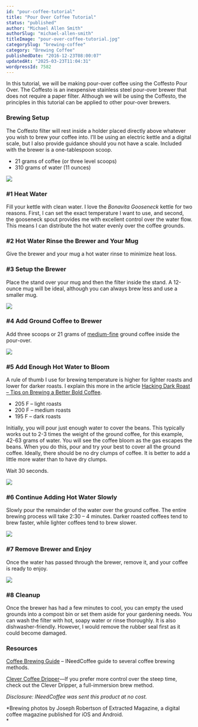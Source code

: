 ```yaml
---
id: "pour-coffee-tutorial"
title: "Pour Over Coffee Tutorial"
status: "published"
author: "Michael Allen Smith"
authorSlug: "michael-allen-smith"
titleImage: "pour-over-coffee-tutorial.jpg"
categorySlug: "brewing-coffee"
category: "Brewing Coffee"
publishedDate: "2016-12-23T08:00:07"
updatedAt: "2025-03-23T11:04:31"
wordpressId: 7582
---
```


In this tutorial, we will be making pour-over coffee using the Coffesto Pour Over. The Coffesto is an inexpensive stainless steel pour-over brewer that does not require a paper filter. Although we will be using the Coffesto, the principles in this tutorial can be applied to other pour-over brewers.

### Brewing Setup

The Coffesto filter will rest inside a holder placed directly above whatever you wish to brew your coffee into. I’ll be using an electric kettle and a digital scale, but I also provide guidance should you not have a scale. Included with the brewer is a one-tablespoon scoop.

-   21 grams of coffee (or three level scoops)
-   310 grams of water (11 ounces)

![](coffesto-01-650x433.jpg)

### #1 Heat Water

Fill your kettle with clean water. I love the *Bonavita Gooseneck* kettle for two reasons. First, I can set the exact temperature I want to use, and second, the gooseneck spout provides me with excellent control over the water flow. This means I can distribute the hot water evenly over the coffee grounds.

### #2 Hot Water Rinse the Brewer and Your Mug

Give the brewer and your mug a hot water rinse to minimize heat loss.

### #3 Setup the Brewer

Place the stand over your mug and then the filter inside the stand. A 12-ounce mug will be ideal, although you can always brew less and use a smaller mug.

![](coffesto-03-650x410.jpg)

### #4 Add Ground Coffee to Brewer

Add three scoops or 21 grams of [medium-fine](/coffee-grind-chart/) ground coffee inside the pour-over.

![](coffesto-04-650x433.jpg)

### #5 Add Enough Hot Water to Bloom

A rule of thumb I use for brewing temperature is higher for lighter roasts and lower for darker roasts. I explain this more in the article [Hacking Dark Roast – Tips on Brewing a Better Bold Coffee](/hacking-dark-roast-tips-on-brewing-a-better-bold-coffee/).

-   205 F – light roasts
-   200 F – medium roasts
-   195 F – dark roasts

Initially, you will pour just enough water to cover the beans. This typically works out to 2-3 times the weight of the ground coffee, for this example, 42-63 grams of water. You will see the coffee bloom as the gas escapes the beans. When you do this, pour and try your best to cover all the ground coffee. Ideally, there should be no dry clumps of coffee. It is better to add a little more water than to have dry clumps.

Wait 30 seconds.

![](coffesto-05-650x433.jpg)

### #6 Continue Adding Hot Water Slowly

Slowly pour the remainder of the water over the ground coffee. The entire brewing process will take 2:30 – 4 minutes. Darker roasted coffees tend to brew faster, while lighter coffees tend to brew slower.

![](coffesto-06-650x433.jpg)

### #7 Remove Brewer and Enjoy

Once the water has passed through the brewer, remove it, and your coffee is ready to enjoy.

![](coffesto-08-650x433.jpg)

### #8 Cleanup

Once the brewer has had a few minutes to cool, you can empty the used grounds into a compost bin or set them aside for your gardening needs. You can wash the filter with hot, soapy water or rinse thoroughly. It is also dishwasher-friendly. However, I would remove the rubber seal first as it could become damaged.

### Resources

[Coffee Brewing Guide](/coffee-brewing-guide/) – INeedCoffee guide to several coffee brewing methods.

[Clever Coffee Dripper](/clever-coffee-dripper-review/)—If you prefer more control over the steep time, check out the Clever Dripper, a full-immersion brew method.

*Disclosure: INeedCoffee was sent this product at no cost.* 

*Brewing photos by Joseph Robertson of Extracted Magazine, a digital coffee magazine published for iOS and Android.  
*
